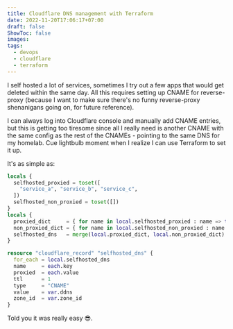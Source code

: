 ```yaml
---
title: Cloudflare DNS management with Terraform
date: 2022-11-20T17:06:17+07:00
draft: false
ShowToc: false
images:
tags:
  - devops
  - cloudflare
  - terraform
---
```


I self hosted a lot of services, sometimes I try out a few apps that would get deleted within the same day. All this requires setting up CNAME for reverse-proxy (because I want to make sure there's no funny reverse-proxy shenanigans going on, for future reference).

I can always log into Cloudflare console and manually add CNAME entries, but this is getting too tiresome since all I really need is another CNAME with the same config as the rest of the CNAMEs - pointing to the same DNS for my homelab. Cue lightbulb moment when I realize I can use Terraform to set it up.

It's as simple as:

```terraform
locals {
  selfhosted_proxied = toset([
    "service_a", "service_b", "service_c",
  ])
  selfhosted_non_proxied = toset([])
}
locals {
  proxied_dict     = { for name in local.selfhosted_proxied : name => true }
  non_proxied_dict = { for name in local.selfhosted_non_proxied : name => false }
  selfhosted_dns   = merge(local.proxied_dict, local.non_proxied_dict)
}

resource "cloudflare_record" "selfhosted_dns" {
  for_each = local.selfhosted_dns
  name     = each.key
  proxied  = each.value
  ttl      = 1
  type     = "CNAME"
  value    = var.ddns
  zone_id  = var.zone_id
}
```

Told you it was really easy 😎.

